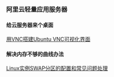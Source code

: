 ### 阿里云轻量应用服务器

#### 给云服务器来个桌面

[用VNC搭建Ubuntu VNC可视化界面](https://help.aliyun.com/knowledge_detail/59330.html)

#### 解决内存不够的曲线办法

[Linux实例SWAP分区的配置和常见问题处理](https://help.aliyun.com/knowledge_detail/42534.html)

